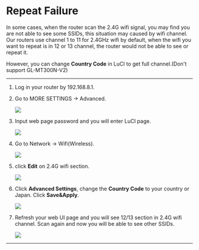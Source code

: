 # Repeat Failure

In some cases, when the router scan the 2.4G wifi signal, you may find you are not able to see some SSIDs, this situation may caused by wifi channel.
Our routers use channel 1 to 11 for 2.4GHz wifi by default, when the wifi you want to repeat is in 12 or 13 channel, the router would not be able to see or repeat it.

However, you can change **Country Code** in LuCI to get full channel.(Don't support GL-MT300N-V2)

---
<ol type="1">
<li>
	<p>Log in your router by 192.168.8.1.</p>
</li>
<li>
	<p>Go to MORE SETTINGS -> Advanced.</p>
	<img src="https://static.gl-inet.com/docs/en/3/troubleshooting/repeat_failure/1.png"/>
</li>
<li>
    <p>Input web page password and you will enter LuCI page.</p>
	<img src="https://static.gl-inet.com/docs/en/3/troubleshooting/repeat_failure/2.png"/>
</li>
<li>
	<p>Go to Network -> Wifi(Wireless).</p>
	<img src="https://static.gl-inet.com/docs/en/3/troubleshooting/repeat_failure/3.png"/>
</li>
<li>
    <p>click <b>Edit</b> on 2.4G wifi section.</p>
	<img src="https://static.gl-inet.com/docs/en/3/troubleshooting/repeat_failure/4.png"/>
</li>
<li>
	<p>Click <b>Advanced Settings</b>, change the <b>Country Code</b> to your country or Japan. Click <b>Save&Apply</b>.</p>
	<img src="https://static.gl-inet.com/docs/en/3/troubleshooting/repeat_failure/5.png"/>
	
</li>
<li>
    <p>Refresh your web UI page and you will see 12/13 section in 2.4G wifi channel. Scan again and now you will be able to see other SSIDs.</p>
	<img src="https://static.gl-inet.com/docs/en/3/troubleshooting/repeat_failure/6.png"/>
</li>
</ol>

---
